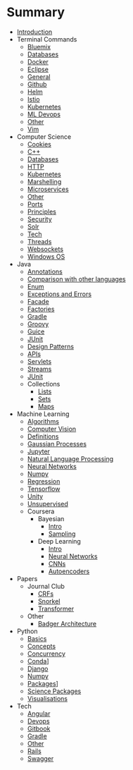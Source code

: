 # Summary

* [Introduction](README.md)
* Terminal Commands
	* [Bluemix](commands/bluemix-commands.md)
	* [Databases](commands/db.md)
	* [Docker](commands/docker-commands.md)
	* [Eclipse](commands/eclipse-commands.md)
	* [General](commands/general-commands.md)
	* [Github](commands/github-commands.md)
	* [Helm](commands/helm-commands.md)
	* [Istio](commands/istio-commands.md)
	* [Kubernetes](commands/kubernetes-commands.md)
	* [ML Devops](commands/ml-devops.md)
	* [Other](commands/other.md)
	* [Vim](commands/vim-commands.md)
* Computer Science
	* [Cookies](compsci/cookies.md)
	* [C++](compsci/cpp.md)
	* [Databases](compsci/database-tech.md)
	* [HTTP](compsci/http.md)
	* [Kubernetes](compsci/kubernetes.md)
	* [Marshelling](compsci/marshelling.md)
	* [Microservices](compsci/microservices.md)
	* [Other](compsci/other.md)
	* [Ports](compsci/ports.md)
	* [Principles](compsci/principles.md)
	* [Security](compsci/security.md)
	* [Solr](compsci/solr.md)
	* [Tech](compsci/tech.md)
	* [Threads](compsci/threads.md)
	* [Websockets](compsci/websockets.md)
	* [Windows OS](compsci/windows.md)
* Java
	* [Annotations](java/annotations.md)
	* [Comparison with other languages](java/compare.md)
	* [Enum](java/enum.md)
	* [Exceptions and Errors](java/Exceptions-and-errors.md)
	* [Facade](java/facade.md)
	* [Factories](java/factories.md)
	* [Gradle](java/gradle.md)
	* [Groovy](java/groovy.md)
	* [Guice](java/guice.md)
	* [JUnit](java/junit.md)
	* [Design Patterns](java/design-patterns.md)
	* [APIs](java/apis.md)
	* [Servlets](java/servlets.md)
	* [Streams](java/streams.md)
	* [JUnit](java/junit.md)
	* Collections
		* [Lists](java/lists.md)
		* [Sets](java/sets.md)
		* [Maps](java/maps.md)
* Machine Learning
	* [Algorithms](ml/ml.md)
	* [Computer Vision](ml/computer_vision.md)
	* [Definitions](ml/definitions.md)
	* [Gaussian Processes](ml/gaussian-processes.md)
	* [Jupyter](ml/jupyter.md)
	* [Natural Language Processing](ml/nlp.md)
	* [Neural Networks](ml/nns.md)
	* [Numpy](ml/numpy.md)
	* [Regression](ml/regression.md)
	* [Tensorflow](ml/tensorflow.md)
	* [Unity](ml/unity.md)
	* [Unsupervised](ml/unsupervised.md)
	* Coursera
		* Bayesian
			* [Intro](ml/coursera/bayesian/week-1-intro.md)
			* [Sampling](ml/coursera/bayesian/week-4-sampling.md)
		* Deep Learning
			* [Intro](ml/coursera/deep-learning/week-1-intro.md)
			* [Neural Networks](ml/coursera/deep-learning/week-2-nns.md)
			* [CNNs](ml/coursera/deep-learning/week-3-cnns.md)
			* [Autoencoders](ml/coursera/deep-learning/week-4-cnns.md)
* Papers
	* Journal Club
		* [CRFs](papers/journal-club/crfs.md)
		* [Snorkel](papers/journal-club/snorkel.md)
		* [Transformer](papers/journal-club/transformer.md)
	* Other
		* [Badger Architecture](papers/other/badger.md)
* Python
	* [Basics](python/python.md)
	* [Concepts](python/concepts.md)
	* [Concurrency](python.concurrency.md)
	* [Conda](python/conda.md)]
	* [Django](python/django.md)
	* [Numpy](ml/numpy.md)
	* [Packages](python/packages.md)]
	* [Science Packages](python/sci-packs.md)
	* [Visualisations](python/visualisations.md)
* Tech
	* [Angular](tech/angular.md)
	* [Devops](tech/devops.md)
	* [Gitbook](tech/gitbook.md)
	* [Gradle](tech/gradle.md)
	* [Other](tech/other-tech.md)
	* [Rails](tech/rails.md)
	* [Swagger](tech/swagger.md)
